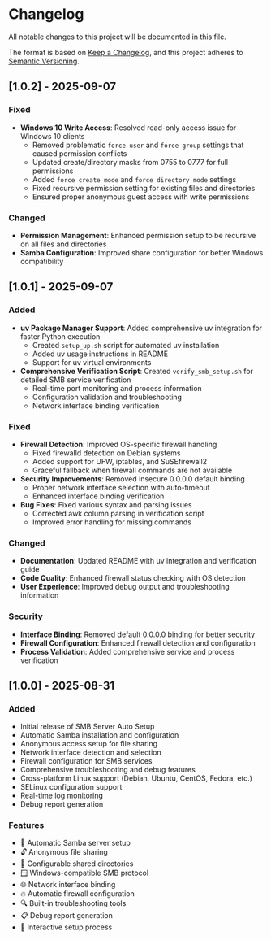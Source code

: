 # Changelog

All notable changes to this project will be documented in this file.

The format is based on [Keep a Changelog](https://keepachangelog.com/en/1.0.0/),
and this project adheres to [Semantic Versioning](https://semver.org/spec/v2.0.0.html).

## [1.0.2] - 2025-09-07

### Fixed
- **Windows 10 Write Access**: Resolved read-only access issue for Windows 10 clients
  - Removed problematic `force user` and `force group` settings that caused permission conflicts
  - Updated create/directory masks from 0755 to 0777 for full permissions
  - Added `force create mode` and `force directory mode` settings
  - Fixed recursive permission setting for existing files and directories
  - Ensured proper anonymous guest access with write permissions

### Changed
- **Permission Management**: Enhanced permission setup to be recursive on all files and directories
- **Samba Configuration**: Improved share configuration for better Windows compatibility

## [1.0.1] - 2025-09-07

### Added
- **uv Package Manager Support**: Added comprehensive uv integration for faster Python execution
  - Created `setup_up.sh` script for automated uv installation
  - Added uv usage instructions in README
  - Support for uv virtual environments
- **Comprehensive Verification Script**: Created `verify_smb_setup.sh` for detailed SMB service verification
  - Real-time port monitoring and process information
  - Configuration validation and troubleshooting
  - Network interface binding verification

### Fixed
- **Firewall Detection**: Improved OS-specific firewall handling
  - Fixed firewalld detection on Debian systems
  - Added support for UFW, iptables, and SuSEfirewall2
  - Graceful fallback when firewall commands are not available
- **Security Improvements**: Removed insecure 0.0.0.0 default binding
  - Proper network interface selection with auto-timeout
  - Enhanced interface binding verification
- **Bug Fixes**: Fixed various syntax and parsing issues
  - Corrected awk column parsing in verification script
  - Improved error handling for missing commands

### Changed
- **Documentation**: Updated README with uv integration and verification guide
- **Code Quality**: Enhanced firewall status checking with OS detection
- **User Experience**: Improved debug output and troubleshooting information

### Security
- **Interface Binding**: Removed default 0.0.0.0 binding for better security
- **Firewall Configuration**: Enhanced firewall detection and configuration
- **Process Validation**: Added comprehensive service and process verification

## [1.0.0] - 2025-08-31

### Added
- Initial release of SMB Server Auto Setup
- Automatic Samba installation and configuration
- Anonymous access setup for file sharing
- Network interface detection and selection
- Firewall configuration for SMB services
- Comprehensive troubleshooting and debug features
- Cross-platform Linux support (Debian, Ubuntu, CentOS, Fedora, etc.)
- SELinux configuration support
- Real-time log monitoring
- Debug report generation

### Features
- 🔧 Automatic Samba server setup
- 🔓 Anonymous file sharing
- 📁 Configurable shared directories
- 🪟 Windows-compatible SMB protocol
- 🌐 Network interface binding
- 🔥 Automatic firewall configuration
- 🔍 Built-in troubleshooting tools
- 📋 Debug report generation
- 🎯 Interactive setup process
